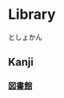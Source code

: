 # Library
としょかん

## Kanji
### [図](Kanji/kanji-dict/図.md)[書](Kanji/kanji-dict/書.md)[館](Kanji/kanji-dict/館.md)